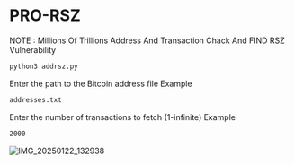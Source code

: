 # PRO-RSZ
NOTE : Millions Of Trillions Address And Transaction Chack And FIND RSZ Vulnerability 
```bash
python3 addrsz.py
```
Enter the path to the Bitcoin address file Example
```bash
addresses.txt
```
Enter the number of transactions to fetch (1-infinite) Example
```bash
2000
```
![IMG_20250122_132938](https://github.com/user-attachments/assets/c4357307-e4ac-4099-bfa5-cb76de9975e0)
